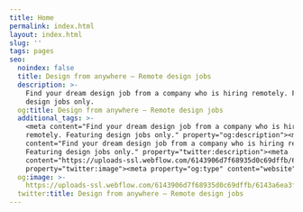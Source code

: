 ```yaml
---
title: Home
permalink: index.html
layout: index.html
slug: ''
tags: pages
seo:
  noindex: false
  title: Design from anywhere — Remote design jobs
  description: >-
    Find your dream design job from a company who is hiring remotely. Featuring
    design jobs only.
  og:title: Design from anywhere — Remote design jobs
  additional_tags: >-
    <meta content="Find your dream design job from a company who is hiring
    remotely. Featuring design jobs only." property="og:description"><meta
    content="Find your dream design job from a company who is hiring remotely.
    Featuring design jobs only." property="twitter:description"><meta
    content="https://uploads-ssl.webflow.com/6143906d7f68935d0c69dffb/6143a6ea3f77fb096b5b7dfd_Screenshot%202021-09-16%20at%2022.19.34.png"
    property="twitter:image"><meta property="og:type" content="website">
  og:image: >-
    https://uploads-ssl.webflow.com/6143906d7f68935d0c69dffb/6143a6ea3f77fb096b5b7dfd_Screenshot%202021-09-16%20at%2022.19.34.png
  twitter:title: Design from anywhere — Remote design jobs
---
```



